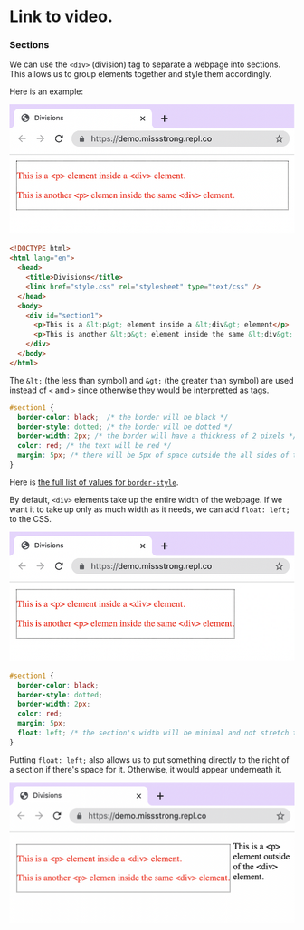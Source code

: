 # Link to video.

### Sections

We can use the `<div>` (division) tag to separate a webpage into sections. This allows us to group elements together and style them accordingly.

Here is an example:

![](../../Images/HTML_Div_1.png)

```html
<!DOCTYPE html>
<html lang="en">
  <head>
    <title>Divisions</title>
    <link href="style.css" rel="stylesheet" type="text/css" />
  </head>
  <body>
    <div id="section1">
      <p>This is a &lt;p&gt; element inside a &lt;div&gt; element</p>
      <p>This is another &lt;p&gt; element inside the same &lt;div&gt; element</p>
    </div>
  </body>
</html>
```

The `&lt;` (the less than symbol) and `&gt;` (the greater than symbol) are used instead of `<` and `>` since otherwise they would be interpretted as tags.

```css
#section1 {
  border-color: black;  /* the border will be black */
  border-style: dotted; /* the border will be dotted */
  border-width: 2px; /* the border will have a thickness of 2 pixels */
  color: red; /* the text will be red */
  margin: 5px; /* there will be 5px of space outside the all sides of the border of the section */
}
```

Here is [the full list of values for `border-style`](https://developer.mozilla.org/en-US/docs/Web/CSS/border-style#values).

By default, `<div>` elements take up the entire width of the webpage. If we want it to take up only as much width as it needs, we can add `float: left;` to the CSS.

![](../../Images/HTML_Div_2.png)

```css
#section1 {
  border-color: black;  
  border-style: dotted;
  border-width: 2px; 
  color: red;
  margin: 5px; 
  float: left; /* the section's width will be minimal and not stretch the entire width of the webpage */
}
```

Putting `float: left;` also allows us to put something directly to the right of a section if there's space for it. Otherwise, it would appear underneath it.

![](../../Images/HTML_Div_3.png)
